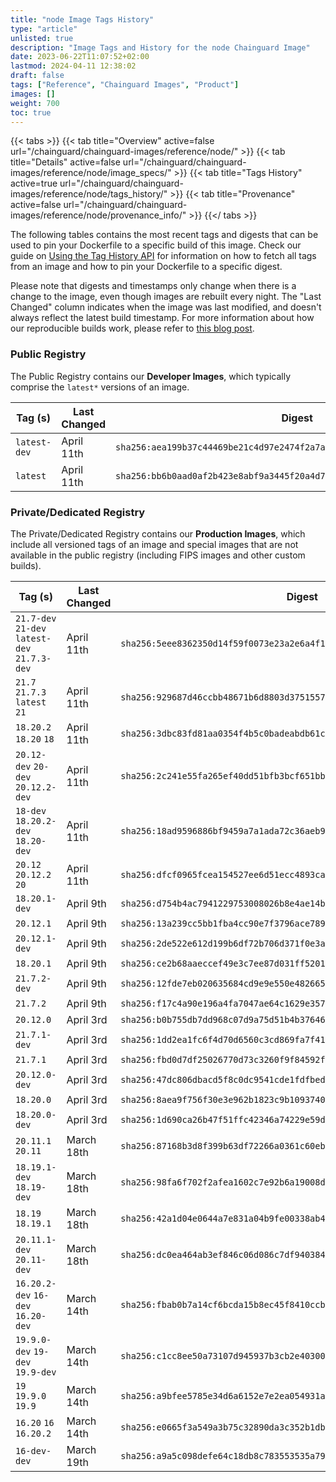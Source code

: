 ```yaml
---
title: "node Image Tags History"
type: "article"
unlisted: true
description: "Image Tags and History for the node Chainguard Image"
date: 2023-06-22T11:07:52+02:00
lastmod: 2024-04-11 12:38:02
draft: false
tags: ["Reference", "Chainguard Images", "Product"]
images: []
weight: 700
toc: true
---
```


{{< tabs >}}
{{< tab title="Overview" active=false url="/chainguard/chainguard-images/reference/node/" >}}
{{< tab title="Details" active=false url="/chainguard/chainguard-images/reference/node/image_specs/" >}}
{{< tab title="Tags History" active=true url="/chainguard/chainguard-images/reference/node/tags_history/" >}}
{{< tab title="Provenance" active=false url="/chainguard/chainguard-images/reference/node/provenance_info/" >}}
{{</ tabs >}}

The following tables contains the most recent tags and digests that can be used to pin your Dockerfile to a specific build of this image. Check our guide on [Using the Tag History API](/chainguard/chainguard-images/using-the-tag-history-api/) for information on how to fetch all tags from an image and how to pin your Dockerfile to a specific digest.

Please note that digests and timestamps only change when there is a change to the image, even though images are rebuilt every night. The "Last Changed" column indicates when the image was last modified, and doesn't always reflect the latest build timestamp. For more information about how our reproducible builds work, please refer to [this blog post](https://www.chainguard.dev/unchained/reproducing-chainguards-reproducible-image-builds).

### Public Registry
The Public Registry contains our **Developer Images**, which typically comprise the `latest*` versions of an image.

| Tag (s)       | Last Changed | Digest                                                                    |
|---------------|--------------|---------------------------------------------------------------------------|
|  `latest-dev` | April 11th   | `sha256:aea199b37c44469be21c4d97e2474f2a7a32a0b3c30ba3ddff805cffe717c8d7` |
|  `latest`     | April 11th   | `sha256:bb6b0aad0af2b423e8abf9a3445f20a4d71583604a2c74a80c1dc1d77266fc84` |


### Private/Dedicated Registry
The Private/Dedicated Registry contains our **Production Images**, which include all versioned tags of an image and special images that are not available in the public registry (including FIPS images and other custom builds).

| Tag (s)                                        | Last Changed | Digest                                                                    |
|------------------------------------------------|--------------|---------------------------------------------------------------------------|
|  `21.7-dev` `21-dev` `latest-dev` `21.7.3-dev` | April 11th   | `sha256:5eee8362350d14f59f0073e23a2e6a4f1157498840d5d25464d612f7c78cb40f` |
|  `21.7` `21.7.3` `latest` `21`                 | April 11th   | `sha256:929687d46ccbb48671b6d8803d37515578901cc8c749cb396ac349ade998e94f` |
|  `18.20.2` `18.20` `18`                        | April 11th   | `sha256:3dbc83fd81aa0354f4b5c0badeabdb61cfcfc5936e790d0dc2b5b7124e484ddd` |
|  `20.12-dev` `20-dev` `20.12.2-dev`            | April 11th   | `sha256:2c241e55fa265ef40dd51bfb3bcf651bb33a0b31c4d5a3162dff12c94d6c2f08` |
|  `18-dev` `18.20.2-dev` `18.20-dev`            | April 11th   | `sha256:18ad9596886bf9459a7a1ada72c36aeb9158888a7e048ddc694467f8acf3c971` |
|  `20.12` `20.12.2` `20`                        | April 11th   | `sha256:dfcf0965fcea154527ee6d51ecc4893cab72fee517d8092b3cf128c53623adb8` |
|  `18.20.1-dev`                                 | April 9th    | `sha256:d754b4ac7941229753008026b8e4ae14bac29e0a7d3f2388b2ee23945fb7e24c` |
|  `20.12.1`                                     | April 9th    | `sha256:13a239cc5bb1fba4cc90e7f3796ace78930915c61f8f3b5a9c9c25df8d4d12a2` |
|  `20.12.1-dev`                                 | April 9th    | `sha256:2de522e612d199b6df72b706d371f0e3a206d5bbd5f8f721c006fa4af5c67c1f` |
|  `18.20.1`                                     | April 9th    | `sha256:ce2b68aaeccef49e3c7ee87d031ff52010c376bf99424d9d08251a503354adbc` |
|  `21.7.2-dev`                                  | April 9th    | `sha256:12fde7eb020635684cd9e9e550e4826656c1006f5b549210048a79a8c6c9c25b` |
|  `21.7.2`                                      | April 9th    | `sha256:f17c4a90e196a4fa7047ae64c1629e3577ebd45470029a1970a9c1a5a86aa529` |
|  `20.12.0`                                     | April 3rd    | `sha256:b0b755db7dd968c07d9a75d51b4b3764679bb1183a629314837cc143b2b486bb` |
|  `21.7.1-dev`                                  | April 3rd    | `sha256:1dd2ea1fc6f4d70d6560c3cd869fa7f4168556f0b4f22535998c690a2bea5767` |
|  `21.7.1`                                      | April 3rd    | `sha256:fbd0d7df25026770d73c3260f9f84592f1aabc592bca01b9714b2461f7e09a42` |
|  `20.12.0-dev`                                 | April 3rd    | `sha256:47dc806dbacd5f8c0dc9541cde1fdfbedead308f4a9bbb69d448b8cbaad2c072` |
|  `18.20.0`                                     | April 3rd    | `sha256:8aea9f756f30e3e962b1823c9b1093740c67cf8c2dcb5b855b3516e3a7f55bf4` |
|  `18.20.0-dev`                                 | April 3rd    | `sha256:1d690ca26b47f51ffc42346a74229e59d6b862eca58e2e4bf4de75b78a1cd6c1` |
|  `20.11.1` `20.11`                             | March 18th   | `sha256:87168b3d8f399b63df72266a0361c60eb0d5da1ea51d74f3fa07ff920ff22d07` |
|  `18.19.1-dev` `18.19-dev`                     | March 18th   | `sha256:98fa6f702f2afea1602c7e92b6a19008d074ef37d23472c2f6c18a7a35bcaa98` |
|  `18.19` `18.19.1`                             | March 18th   | `sha256:42a1d04e0644a7e831a04b9fe00338ab4edcac320bd38237412f3a336e3e0e72` |
|  `20.11.1-dev` `20.11-dev`                     | March 18th   | `sha256:dc0ea464ab3ef846c06d086c7df940384ea12a0c54ae59443cc8248d0d220098` |
|  `16.20.2-dev` `16-dev` `16.20-dev`            | March 14th   | `sha256:fbab0b7a14cf6bcda15b8ec45f8410ccbbe5ee9ccdd562d88b5d6b12287c0ce4` |
|  `19.9.0-dev` `19-dev` `19.9-dev`              | March 14th   | `sha256:c1cc8ee50a73107d945937b3cb2e40300d9dddeb095081809cb5428953947f13` |
|  `19` `19.9.0` `19.9`                          | March 14th   | `sha256:a9bfee5785e34d6a6152e7e2ea054931afaecb51cbda031ea714347d0afc183d` |
|  `16.20` `16` `16.20.2`                        | March 14th   | `sha256:e0665f3a549a3b75c32890da3c352b1db2cd0d6939f22aec655d73f3539d75b2` |
|  `16-dev-dev`                                  | March 19th   | `sha256:a9a5c098defe64c18db8c783553535a791d65301023ba2210cd74da5ee37a985` |


